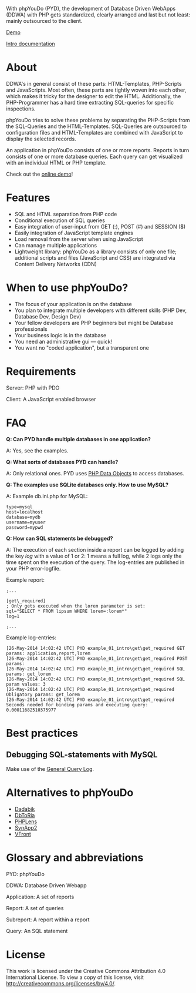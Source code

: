 With phpYouDo (PYD), the development of Database Driven WebApps (DDWA) with PHP gets standardized, clearly arranged and last but not least: mainly outsourced to the client.

[Demo](http://www.codeless.at/phpyoudo)

[Intro documentation](http://www.codeless.at/phpyoudo/doc_intro)


About
=====

DDWA's in general consist of these parts: HTML-Templates, PHP-Scripts and JavaScripts. Most often, these parts are tightly woven into each other, which makes it tricky for the designer to edit the HTML. Additionally, the PHP-Programmer has a hard time extracting SQL-queries for specific inspections.

phpYouDo tries to solve these problems by separating the PHP-Scripts from the SQL-Queries and the HTML-Templates. SQL-Queries are outsourced to configuration files and HTML-Templates are combined with JavaScript to display the selected records.

An application in phpYouDo consists of one or more reports. Reports in turn consists of one or more database queries. Each query can get visualized with an individual HTML or PHP template.

Check out the [online demo](http://www.codeless.at/phpyoudo)!


Features
========

* SQL and HTML separation from PHP code
* Conditional execution of SQL queries
* Easy integration of user-input from GET (:), POST (#) and SESSION ($)
* Easily integration of JavaScript template engines
* Load removal from the server when using JavaScript
* Can manage multiple applications
* Lightweight library: phpYouDo as a library consists of only one file; additional scripts and files (JavaScript and CSS) are integrated via Content Delivery Networks (CDN)


When to use phpYouDo?
=====================

* The focus of your application is on the database
* You plan to integrate multiple developers with different skills (PHP Dev, Database Dev, Design Dev)
* Your fellow developers are PHP beginners but might be Database professionals
* Your business logic is in the database
* You need an administrative gui &mdash; quick!
* You want no "coded application", but a transparent one


Requirements
============

Server: PHP with PDO

Client: A JavaScript enabled browser


FAQ
===

__Q: Can PYD handle multiple databases in one application?__

A: Yes, see the examples.

__Q: What sorts of databases PYD can handle?__

A: Only relational ones. PYD uses [PHP Data Objects](http://php.net/pdo) to access databases.

__Q: The examples use SQLite databases only. How to use MySQL?__

A: Example db.ini.php for MySQL:

~~~
type=mysql
host=localhost
database=mydb
username=myuser
password=mypwd
~~~

__Q: How can SQL statements be debugged?__

A: The execution of each section inside a report can be logged by adding the key _log_ with a value of 1 or 2: 1 means a full log, while 2 logs only the time spent on the execution of the query. The log-entries are published in your PHP error-logfile.

Example report:

~~~
;...

[get\_required]
; Only gets executed when the lorem parameter is set:
sql="SELECT * FROM lipsum WHERE lorem=:lorem*"
log=1

;...
~~~

Example log-entries:

~~~
[26-May-2014 14:02:42 UTC] PYD example_01_intro\get\get_required GET params: application,report,lorem
[26-May-2014 14:02:42 UTC] PYD example_01_intro\get\get_required POST params:
[26-May-2014 14:02:42 UTC] PYD example_01_intro\get\get_required SQL params: get_lorem
[26-May-2014 14:02:42 UTC] PYD example_01_intro\get\get_required SQL param values: 3
[26-May-2014 14:02:42 UTC] PYD example_01_intro\get\get_required Obligatory params: get_lorem
[26-May-2014 14:02:42 UTC] PYD example_01_intro\get\get_required Seconds needed for binding params and executing query: 0.00011682510375977
~~~


Best practices
==============

Debugging SQL-statements with MySQL
-----------------------------------

Make use of the [General Query Log](https://dev.mysql.com/doc/refman/5.1/en/query-log.html).


Alternatives to phpYouDo
========================

* [Dadabik](http://www.dadabik.org/)
* [DbToRia](http://www.dbtoria.org/)
* [PHPLens](http://phplens.com/)
* [SynApp2](http://www.synapp2.org/)
* [VFront](http://www.vfront.org/)


Glossary and abbreviations
==========================

PYD: phpYouDo

DDWA: Database Driven Webapp

Application: A set of reports

Report: A set of queries

Subreport: A report within a report

Query: An SQL statement


License
=======

This work is licensed under the Creative Commons Attribution 4.0 International License. To view a copy of this license, visit http://creativecommons.org/licenses/by/4.0/.
